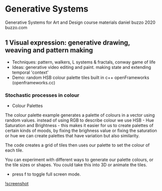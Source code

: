 # Generative Systems
Generative Systems for Art and Design course materials
 daniel buzzo 2020
 buzzo.com

## 1 Visual expression: generative drawing, weaving and pattern making

* Techniques: pattern, walkers, L systems & fractals, conway game of life
* Ideas: generative video editing and paint. making state and extending temporal 'context'
* Demo: random HSB colour palette tiles built in c++ openFrameworks (openframeworks.cc)

### Stochastic processes in colour

* Colour Palettes

The colour palette example generates a palette of colours in a vector using random values.
instead of using RGB to describe colour we use HSB - Hue Saturation and Brightness - this makes it easier for us to create palettes of certain kinds of moods, by fixing the brighness value or fixing the saturation or hue we can create palettes that have variation but also similarity.

The code creates a grid of tiles then uses our palette to set the colour of each tile.

You can experiment with different ways to generate our palette colours, or the tile sizes or shapes.
You could  take this into 3D or animate the tiles.

* press f to toggle full screen mode.

[!screenshot](screenshot-colorPalettes.png)
